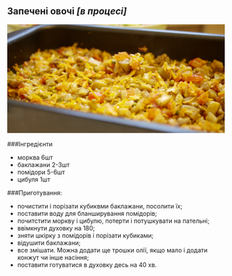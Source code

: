 Запечені овочі _[в процесі]_
--------------
![](zapecheni_ovochi.jpg)

###Інгредієнти

- морква 6шт
- баклажани 2-3шт
- помідори 5-6шт
- цибуля 1шт


###Приготування:

- почистити і порізати кубиквми баклажани, посолити їх;
- поставити воду для бланширування помідорів;
- почитстити моркву і цибулю, потерти і потушкувати на пательні;
- ввімкнути духовку на 180;
- зняти шкірку з помідорів і порізати кубиками;
- відушити баклажани;
- все змішати. Можна додати ще трошки олії, якщо мало і додати конжут чи інше насіння;
- поставити готуватися в духовку десь на 40 хв.
